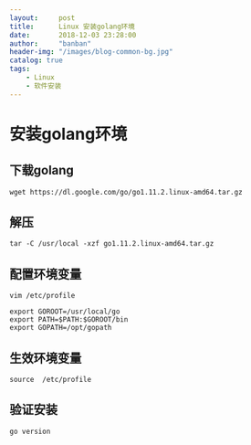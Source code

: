 ```yaml
---
layout:     post
title:      Linux 安装golang环境
date:       2018-12-03 23:28:00
author:     "banban"
header-img: "/images/blog-common-bg.jpg"
catalog: true
tags:
    - Linux
    - 软件安装
---
```


# 安装golang环境

## 下载golang
```
wget https://dl.google.com/go/go1.11.2.linux-amd64.tar.gz
```
## 解压
```
tar -C /usr/local -xzf go1.11.2.linux-amd64.tar.gz
```
## 配置环境变量
```
vim /etc/profile

export GOROOT=/usr/local/go
export PATH=$PATH:$GOROOT/bin
export GOPATH=/opt/gopath
```
## 生效环境变量
```
source  /etc/profile
```
## 验证安装
```
go version
```